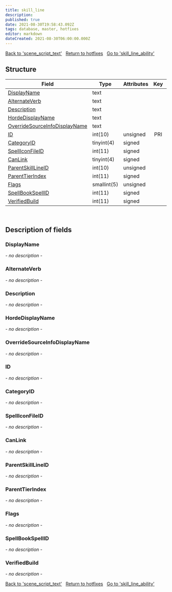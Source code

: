 ```yaml
---
title: skill_line
description: 
published: true
date: 2021-08-30T19:58:43.092Z
tags: database, master, hotfixes
editor: markdown
dateCreated: 2021-08-30T06:00:00.000Z
---
```


<a href="https://dev.trinitycore.info/en/database/master/hotfixes/scene_script_text" class="mt-5 v-btn v-btn--depressed v-btn--flat v-btn--outlined theme--light v-size--default darkblue--text text--lighten-3"><span class="v-btn__content"><i aria-hidden="true" class="v-icon notranslate v-icon--left mdi mdi-arrow-left theme--light"></i><span>Back to 'scene_script_text'</span></span></a>&nbsp;&nbsp;&nbsp;<a href="https://dev.trinitycore.info/en/database/master/hotfixes/home" class="mt-5 v-btn v-btn--depressed v-btn--flat v-btn--outlined theme--light v-size--default darkblue--text text--lighten-3"><span class="v-btn__content"><i aria-hidden="true" class="v-icon notranslate v-icon--left mdi mdi-home-outline theme--light"></i><span>Return to hotfixes</span></span></a>&nbsp;&nbsp;&nbsp;<a href="https://dev.trinitycore.info/en/database/master/hotfixes/skill_line_ability" class="mt-5 v-btn v-btn--depressed v-btn--flat v-btn--outlined theme--light v-size--default darkblue--text text--lighten-3"><span class="v-btn__content"><span>Go to 'skill_line_ability'</span><i aria-hidden="true" class="v-icon notranslate v-icon--right mdi mdi-arrow-right theme--light"></i></span></a>

## Structure

| Field | Type | Attributes | Key | Null | Default | Extra | Comment |
| --- | --- | --- | :---: | :---: | --- | --- | --- |
| [DisplayName](#displayname) | text |  |  | YES | NULL |  |  |
| [AlternateVerb](#alternateverb) | text |  |  | YES | NULL |  |  |
| [Description](#description) | text |  |  | YES | NULL |  |  |
| [HordeDisplayName](#hordedisplayname) | text |  |  | YES | NULL |  |  |
| [OverrideSourceInfoDisplayName](#overridesourceinfodisplayname) | text |  |  | YES | NULL |  |  |
| [ID](#id) | int(10) | unsigned | PRI | NO | 0 |  |  |
| [CategoryID](#categoryid) | tinyint(4) | signed |  | NO | 0 |  |  |
| [SpellIconFileID](#spelliconfileid) | int(11) | signed |  | NO | 0 |  |  |
| [CanLink](#canlink) | tinyint(4) | signed |  | NO | 0 |  |  |
| [ParentSkillLineID](#parentskilllineid) | int(10) | unsigned |  | NO | 0 |  |  |
| [ParentTierIndex](#parenttierindex) | int(11) | signed |  | NO | 0 |  |  |
| [Flags](#flags) | smallint(5) | unsigned |  | NO | 0 |  |  |
| [SpellBookSpellID](#spellbookspellid) | int(11) | signed |  | NO | 0 |  |  |
| [VerifiedBuild](#verifiedbuild) | int(11) | signed |  | NO | 0 |  |  |
&nbsp;
## Description of fields

### DisplayName
*- no description -*
&nbsp;

### AlternateVerb
*- no description -*
&nbsp;

### Description
*- no description -*
&nbsp;

### HordeDisplayName
*- no description -*
&nbsp;

### OverrideSourceInfoDisplayName
*- no description -*
&nbsp;

### ID
*- no description -*
&nbsp;

### CategoryID
*- no description -*
&nbsp;

### SpellIconFileID
*- no description -*
&nbsp;

### CanLink
*- no description -*
&nbsp;

### ParentSkillLineID
*- no description -*
&nbsp;

### ParentTierIndex
*- no description -*
&nbsp;

### Flags
*- no description -*
&nbsp;

### SpellBookSpellID
*- no description -*
&nbsp;

### VerifiedBuild
*- no description -*
&nbsp;

<a href="https://dev.trinitycore.info/en/database/master/hotfixes/scene_script_text" class="mt-5 v-btn v-btn--depressed v-btn--flat v-btn--outlined theme--light v-size--default darkblue--text text--lighten-3"><span class="v-btn__content"><i aria-hidden="true" class="v-icon notranslate v-icon--left mdi mdi-arrow-left theme--light"></i><span>Back to 'scene_script_text'</span></span></a>&nbsp;&nbsp;&nbsp;<a href="https://dev.trinitycore.info/en/database/master/hotfixes/home" class="mt-5 v-btn v-btn--depressed v-btn--flat v-btn--outlined theme--light v-size--default darkblue--text text--lighten-3"><span class="v-btn__content"><i aria-hidden="true" class="v-icon notranslate v-icon--left mdi mdi-home-outline theme--light"></i><span>Return to hotfixes</span></span></a>&nbsp;&nbsp;&nbsp;<a href="https://dev.trinitycore.info/en/database/master/hotfixes/skill_line_ability" class="mt-5 v-btn v-btn--depressed v-btn--flat v-btn--outlined theme--light v-size--default darkblue--text text--lighten-3"><span class="v-btn__content"><span>Go to 'skill_line_ability'</span><i aria-hidden="true" class="v-icon notranslate v-icon--right mdi mdi-arrow-right theme--light"></i></span></a>

